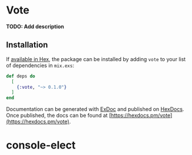 # Vote

**TODO: Add description**

## Installation

If [available in Hex](https://hex.pm/docs/publish), the package can be installed
by adding `vote` to your list of dependencies in `mix.exs`:

```elixir
def deps do
  [
    {:vote, "~> 0.1.0"}
  ]
end
```

Documentation can be generated with [ExDoc](https://github.com/elixir-lang/ex_doc)
and published on [HexDocs](https://hexdocs.pm). Once published, the docs can
be found at [https://hexdocs.pm/vote](https://hexdocs.pm/vote).

# console-elect
